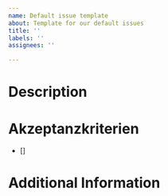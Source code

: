 ```yaml
---
name: Default issue template
about: Template for our default issues
title: ''
labels: ''
assignees: ''

---
```


# Description

# Akzeptanzkriterien
- [] 

# Additional Information
